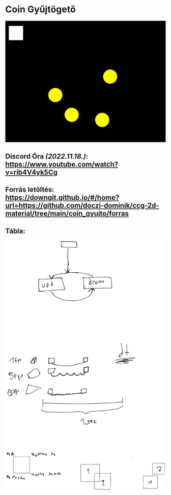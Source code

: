 # Coin Gyűjtögető

![Screenshot](screenshot.png)


## Discord Óra *(2022.11.18.)*: https://www.youtube.com/watch?v=rib4V4yk5Cg

## Forrás letöltés: https://downgit.github.io/#/home?url=https://github.com/doczi-dominik/ccg-2d-material/tree/main/coin_gyujto/forras

## Tábla:

![Tábla](tabla.png)